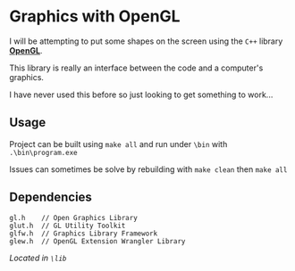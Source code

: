 # Graphics with OpenGL

I will be attempting to put some shapes on the screen using the `C++` library [**OpenGL**](https://www.opengl.org/).  

This library is really an interface between the code and a computer's graphics.  

I have never used this before so just looking to get something to work...

## Usage

Project can be built using `make all` and run under `\bin` with `.\bin\program.exe`  

Issues can sometimes be solve by rebuilding with `make clean` then `make all`  

## Dependencies

```make
gl.h    // Open Graphics Library
glut.h  // GL Utility Toolkit
glfw.h  // Graphics Library Framework
glew.h  // OpenGL Extension Wrangler Library
```

*Located in `\lib`*  
